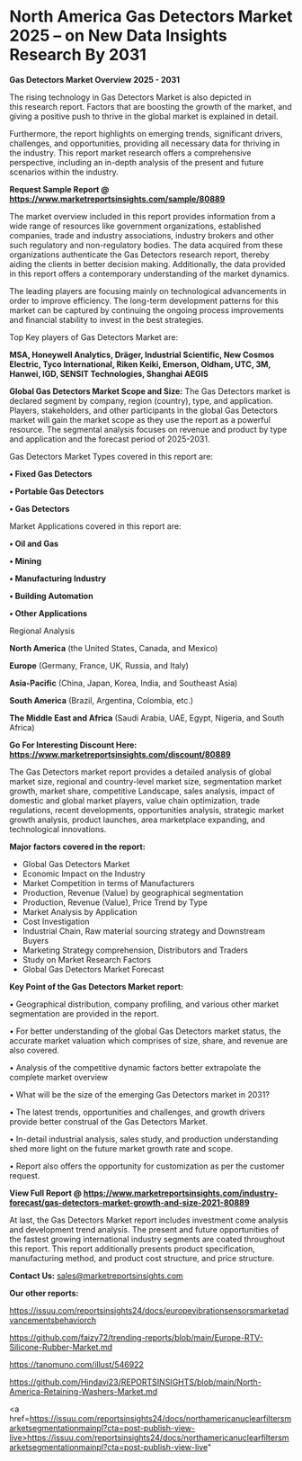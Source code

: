 # North America Gas Detectors Market 2025 – on New Data Insights Research By 2031

<Strong> Gas Detectors Market Overview 2025 - 2031</strong>

The rising technology in Gas Detectors Market is also depicted in this research report. Factors that are boosting the growth of the market, and giving a positive push to thrive in the global market is explained in detail.

Furthermore, the report highlights on emerging trends, significant drivers, challenges, and opportunities, providing all necessary data for thriving in the industry. This report market research offers a comprehensive perspective, including an in-depth analysis of the present and future scenarios within the industry.

<strong>Request Sample Report @ <a href=https://www.marketreportsinsights.com/sample/80889>https://www.marketreportsinsights.com/sample/80889</a></strong>

The market overview included in this report provides information from a wide range of resources like government organizations, established companies, trade and industry associations, industry brokers and other such regulatory and non-regulatory bodies. The data acquired from these organizations authenticate the Gas Detectors research report, thereby aiding the clients in better decision making. Additionally, the data provided in this report offers a contemporary understanding of the market dynamics.

The leading players are focusing mainly on technological advancements in order to improve efficiency. The long-term development patterns for this market can be captured by continuing the ongoing process improvements and financial stability to invest in the best strategies.

Top Key players of Gas Detectors Market are:

<strong>MSA, Honeywell Analytics, Dräger, Industrial Scientific, New Cosmos Electric, Tyco International, Riken Keiki, Emerson, Oldham, UTC, 3M, Hanwei, IGD, SENSIT Technologies, Shanghai AEGIS</strong>

<strong><b>Global Gas Detectors Market Scope and Size:</b></strong>
The Gas Detectors market is declared segment by company, region (country), type, and application. Players, stakeholders, and other participants in the global Gas Detectors market will gain the market scope as they use the report as a powerful resource. The segmental analysis focuses on revenue and product by type and application and the forecast period of 2025-2031.

Gas Detectors Market Types covered in this report are:

<strong>• Fixed Gas Detectors

• Portable Gas Detectors

• Gas Detectors</strong>

Market Applications covered in this report are:

<strong>• Oil and Gas

• Mining

• Manufacturing Industry

• Building Automation

• Other Applications</strong> 

Regional Analysis

<strong>North America</strong> (the United States, Canada, and Mexico)

<strong>Europe</strong> (Germany, France, UK, Russia, and Italy)

<strong>Asia-Pacific</strong> (China, Japan, Korea, India, and Southeast Asia)

<strong>South America</strong> (Brazil, Argentina, Colombia, etc.)

<strong>The Middle East and Africa</strong> (Saudi Arabia, UAE, Egypt, Nigeria, and South Africa)

<strong>Go For Interesting Discount Here: <a href=https://www.marketreportsinsights.com/discount/80889>https://www.marketreportsinsights.com/discount/80889</a></strong>

The Gas Detectors market report provides a detailed analysis of global market size, regional and country-level market size, segmentation market growth, market share, competitive Landscape, sales analysis, impact of domestic and global market players, value chain optimization, trade regulations, recent developments, opportunities analysis, strategic market growth analysis, product launches, area marketplace expanding, and technological innovations.

<strong><b>Major factors covered in the report:</b></strong>
<ul>
  <li>Global Gas Detectors Market </li>
  <li>Economic Impact on the Industry</li>
  <li>Market Competition in terms of Manufacturers</li>
  <li>Production, Revenue (Value) by geographical segmentation</li>
  <li>Production, Revenue (Value), Price Trend by Type</li>
  <li>Market Analysis by Application</li>
  <li>Cost Investigation</li>
  <li>Industrial Chain, Raw material sourcing strategy and Downstream Buyers</li>
  <li>Marketing Strategy comprehension, Distributors and Traders</li>
  <li>Study on Market Research Factors</li>
  <li>Global Gas Detectors Market Forecast</li>
</ul>

<strong><b>Key Point of the Gas Detectors Market report:</b></strong>

• Geographical distribution, company profiling, and various other market segmentation are provided in the report.

• For better understanding of the global Gas Detectors market status, the accurate market valuation which comprises of size, share, and revenue are also covered.

• Analysis of the competitive dynamic factors better extrapolate the complete market overview

• What will be the size of the emerging Gas Detectors market in 2031?

• The latest trends, opportunities and challenges, and growth drivers provide better construal of the Gas Detectors Market.

• In-detail industrial analysis, sales study, and production understanding shed more light on the future market growth rate and scope.

• Report also offers the opportunity for customization as per the customer request.

<strong><b>View Full Report @ <a href=https://www.marketreportsinsights.com/industry-forecast/gas-detectors-market-growth-and-size-2021-80889>https://www.marketreportsinsights.com/industry-forecast/gas-detectors-market-growth-and-size-2021-80889</a></b></strong>


At last, the Gas Detectors Market report includes investment come analysis and development trend analysis. The present and future opportunities of the fastest growing international industry segments are coated throughout this report. This report additionally presents product specification, manufacturing method, and product cost structure, and price structure.

<strong>Contact Us:</strong>
sales@marketreportsinsights.com

<strong>Our other reports:</strong>

<a href=https://issuu.com/reportsinsights24/docs/europevibrationsensorsmarketadvancementsbehaviorch>https://issuu.com/reportsinsights24/docs/europevibrationsensorsmarketadvancementsbehaviorch</a>

<a href=https://github.com/faizy72/trending-reports/blob/main/Europe-RTV-Silicone-Rubber-Market.md>https://github.com/faizy72/trending-reports/blob/main/Europe-RTV-Silicone-Rubber-Market.md</a>

<a href=https://tanomuno.com/illust/546922>https://tanomuno.com/illust/546922</a>

<a href=https://github.com/Hindavi23/REPORTSINSIGHTS/blob/main/North-America-Retaining-Washers-Market.md>https://github.com/Hindavi23/REPORTSINSIGHTS/blob/main/North-America-Retaining-Washers-Market.md</a>

<a href=https://issuu.com/reportsinsights24/docs/northamericanuclearfiltersmarketsegmentationmainpl?cta=post-publish-view-live>https://issuu.com/reportsinsights24/docs/northamericanuclearfiltersmarketsegmentationmainpl?cta=post-publish-view-live</a>"
